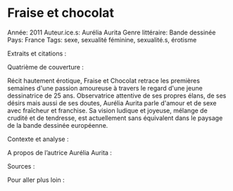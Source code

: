 # Fraise et chocolat

Année: 2011
Auteur.ice.s: Aurélia Aurita
Genre littéraire: Bande dessinée
Pays: France
Tags: sexe, sexualité féminine, sexualité.s, érotisme

Extraits et citations : 

Quatrième de couverture : 

Récit hautement érotique, Fraise et Chocolat retrace les premières semaines d'une passion amoureuse à travers le regard d'une jeune dessinatrice de 25 ans. Observatrice attentive de ses propres élans, de ses désirs mais aussi de ses doutes, Aurélia Aurita parle d'amour et de sexe avec fraîcheur et franchise. Sa vision ludique et joyeuse, mélange de crudité et de tendresse, est actuellement sans équivalent dans le paysage de la bande dessinée européenne.

Contexte et analyse : 

A propos de l’autrice Aurélia Aurita : 

Sources : 

Pour aller plus loin :